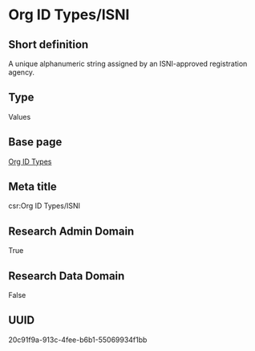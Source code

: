# Org ID Types/ISNI
## Short definition
A unique alphanumeric string assigned by an ISNI-approved registration agency.
## Type
Values
## Base page
[Org ID Types](../../Picklists/Org%20ID%20Types.md)
## Meta title
csr:Org ID Types/ISNI
## Research Admin Domain
True
## Research Data Domain
False
## UUID
20c91f9a-913c-4fee-b6b1-55069934f1bb
